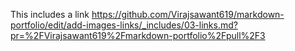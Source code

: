 This includes a link https://github.com/Virajsawant619/markdown-portfolio/edit/add-images-links/_includes/03-links.md?pr=%2FVirajsawant619%2Fmarkdown-portfolio%2Fpull%2F3
